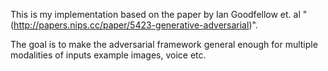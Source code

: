 This is my implementation based on the  paper by Ian Goodfellow et. al "(http://papers.nips.cc/paper/5423-generative-adversarial)".

The goal is to make the adversarial framework general enough for multiple modalities of inputs example images, voice etc.


